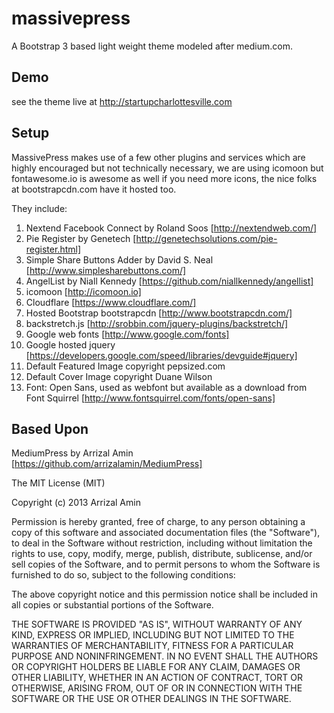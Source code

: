 massivepress
============

A Bootstrap 3 based light weight theme modeled after medium.com.


## Demo

see the theme live at http://startupcharlottesville.com


## Setup

MassivePress makes use of a few other plugins and services which are highly encouraged but not technically necessary, we are using icomoon but fontawesome.io is awesome as well if you need more icons, the nice folks at bootstrapcdn.com have it hosted too.

They include: 

 1. Nextend Facebook Connect by Roland Soos [http://nextendweb.com/]
 2. Pie Register by Genetech [http://genetechsolutions.com/pie-register.html]
 3. Simple Share Buttons Adder by David S. Neal [http://www.simplesharebuttons.com/]
 4. AngelList by Niall Kennedy [https://github.com/niallkennedy/angellist]
 5. icomoon [http://icomoon.io]
 6. Cloudflare [https://www.cloudflare.com/]
 7. Hosted Bootstrap bootstrapcdn [http://www.bootstrapcdn.com/]
 8. backstretch.js [http://srobbin.com/jquery-plugins/backstretch/]
 9. Google web fonts [http://www.google.com/fonts]
 10. Google hosted jquery [https://developers.google.com/speed/libraries/devguide#jquery]
 11. Default Featured Image copyright pepsized.com
 12. Default Cover Image copyright Duane Wilson
 13. Font: Open Sans, used as webfont but available as a download from Font Squirrel [http://www.fontsquirrel.com/fonts/open-sans] 
 
## Based Upon
MediumPress by Arrizal Amin [https://github.com/arrizalamin/MediumPress]
 
The MIT License (MIT)

Copyright (c) 2013 Arrizal Amin

Permission is hereby granted, free of charge, to any person obtaining a copy of
this software and associated documentation files (the "Software"), to deal in
the Software without restriction, including without limitation the rights to
use, copy, modify, merge, publish, distribute, sublicense, and/or sell copies of
the Software, and to permit persons to whom the Software is furnished to do so,
subject to the following conditions:

The above copyright notice and this permission notice shall be included in all
copies or substantial portions of the Software.

THE SOFTWARE IS PROVIDED "AS IS", WITHOUT WARRANTY OF ANY KIND, EXPRESS OR
IMPLIED, INCLUDING BUT NOT LIMITED TO THE WARRANTIES OF MERCHANTABILITY, FITNESS
FOR A PARTICULAR PURPOSE AND NONINFRINGEMENT. IN NO EVENT SHALL THE AUTHORS OR
COPYRIGHT HOLDERS BE LIABLE FOR ANY CLAIM, DAMAGES OR OTHER LIABILITY, WHETHER
IN AN ACTION OF CONTRACT, TORT OR OTHERWISE, ARISING FROM, OUT OF OR IN
CONNECTION WITH THE SOFTWARE OR THE USE OR OTHER DEALINGS IN THE SOFTWARE.
